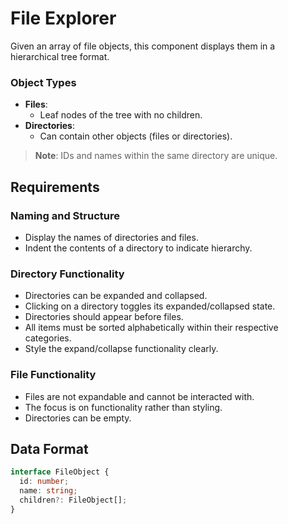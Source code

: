 # File Explorer

Given an array of file objects, this component displays them in a hierarchical tree format.

### Object Types
- **Files**: 
  - Leaf nodes of the tree with no children.
- **Directories**: 
  - Can contain other objects (files or directories).

> **Note**: IDs and names within the same directory are unique.

## Requirements

### Naming and Structure
- Display the names of directories and files.
- Indent the contents of a directory to indicate hierarchy.

### Directory Functionality
- Directories can be expanded and collapsed.
- Clicking on a directory toggles its expanded/collapsed state.
- Directories should appear before files.
- All items must be sorted alphabetically within their respective categories.
- Style the expand/collapse functionality clearly.

### File Functionality
- Files are not expandable and cannot be interacted with.
- The focus is on functionality rather than styling.
- Directories can be empty.

## Data Format
```typescript
interface FileObject {
  id: number;
  name: string;
  children?: FileObject[];
}

